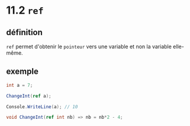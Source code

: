 # 11.2 `ref`

## définition

`ref` permet d'obtenir le `pointeur` vers une variable et non la variable elle-même.

## exemple

```cs
int a = 7;

ChangeInt(ref a);

Console.WriteLine(a); // 10

void ChangeInt(ref int nb) => nb = nb*2 - 4;
```


